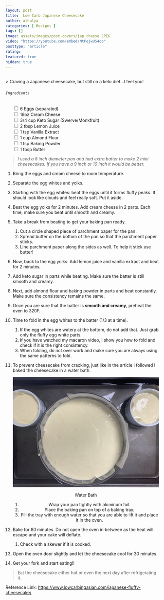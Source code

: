 ```yaml
---
layout: post
title:  Low Carb Japanese Cheesecake
author: athulya
categories: [ Recipes ]
tags: []
image: assets/images/post-covers/jap_cheese.JPEG
video: "https://youtube.com/embed/NtPejwU54co"
posttype: "article"
rating:
featured: true
hidden: true
---
```



<br>
> Craving a Japanese cheesecake, but still on a keto diet...I feel you!

###### `Ingredients`
<ul>
<input type="checkbox" class="task-list-item-checkbox"> 6 Eggs (separated)
<br>
<input type="checkbox"  class="task-list-item-checkbox"> 16oz Cream Cheese
<br>
<input type="checkbox"  class="task-list-item-checkbox"> 3/4 cup Keto Sugar (Swerve/Monkfruit)
<br>
<input type="checkbox"  class="task-list-item-checkbox"> 2 tbsp Lemon Juice
<br>
<input type="checkbox"  class="task-list-item-checkbox"> 1 tsp Vanilla Extract
<br>
<input type="checkbox"  class="task-list-item-checkbox"> 1 cup Almond Flour
<br>
<input type="checkbox"  class="task-list-item-checkbox"> 1 tsp Baking Powder
<br>
<input type="checkbox"  class="task-list-item-checkbox"> 1 tbsp Butter
</ul>

> *I used a 8 inch diameter pan and had extra batter to make 2 mini cheesecakes. If you have a 9 inch or 10 inch it would be better.*

1. Bring the eggs and cream cheese to room temperature.
2. Separate the egg whites and yolks.
3. Starting with the egg whites: beat the eggs until it forms fluffy peaks. It should look like clouds and feel really soft. Put it aside.
4. Beat the egg yolks for 2 minutes. Add cream cheese in 2 parts. Each time, make sure you beat until smooth and creamy.
5. Take a break from beating to get your baking pan ready.
   1. Cut a circle shaped piece of parchment paper for the pan.
   2. Spread butter on the bottom of the pan so that the parchment paper sticks.
   3. Line parchment paper along the sides as well. To help it stick use butter!
6. Now, back to the egg yolks: Add lemon juice and vanilla extract and beat for 2 minutes.
7. Add keto sugar in parts while beating. Make sure the batter is still smooth and creamy.
8. Next, add almond flour and baking powder in parts and beat constantly. Make sure the consistency remains the same.
9. Once you are sure that the batter is **smooth and creamy**, preheat the oven to 320F. 
10. Time to fold in the egg whites to the batter (1/3 at a time). 
    1. If the egg whites are watery at the bottom, do not add that. Just grab only the fluffy egg white parts.
    2. If you have watched my macaron video, I show you how to fold and check if it is the right consistency.
    3. When folding, do not over work and make sure you are always using the same patterns to fold.
11. To prevent cheesecake from cracking, just like in the article I followed I baked the cheesecake in a water bath. 

    <img src="/assets/images/jap_cheese/water_bath.jpeg" /><center>Water Bath

    1. Wrap your pan tightly with aluminum foil.
    2. Place the baking pan on top of a baking tray.
    3. Fill the tray with enough water so that you are able to lift it and place it in the oven.
12. Bake for 80 minutes. Do not open the oven in between as the heat will escape and your cake will deflate.
    
    1. Check with a skewer if it is cooked.
13. Open the oven door slightly and let the cheesecake cool for 30 minutes.
14. Get your fork and start eating!!

> Eat the cheesecake either hot or even the next day after refrigerating it.

Reference Link: https://www.lowcarbingasian.com/japanese-fluffy-cheesecake/